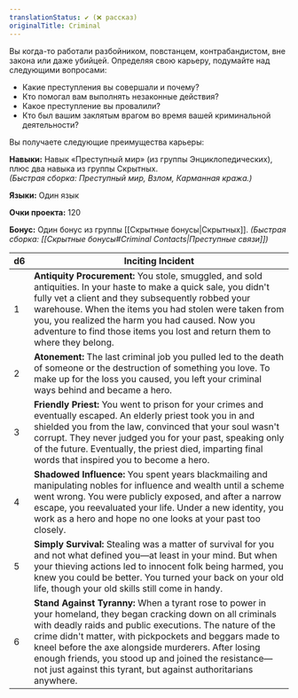 ```yaml
---
translationStatus: ✔️ (❌ рассказ)
originalTitle: Criminal
---
```

Вы когда-то работали разбойником, повстанцем, контрабандистом, вне закона или даже убийцей. Определяя свою карьеру, подумайте над следующими вопросами:
- Какие преступления вы совершали и почему?
- Кто помогал вам выполнять незаконные действия?
- Какое преступление вы провалили?
- Кто был вашим заклятым врагом во время вашей криминальной деятельности?

Вы получаете следующие преимущества карьеры:

**Навыки:** Навык «Преступный мир» (из группы Энциклопедических), плюс два навыка из группы Скрытных.  
_(Быстрая сборка: Преступный мир, Взлом, Карманная кража.)_

**Языки:** Один язык

**Очки проекта:** 120

**Бонус:** Один бонус из группы [[Скрытные бонусы|Скрытных]].
_(Быстрая сборка: [[Скрытные бонусы#Criminal Contacts|Преступные связи]])_

| d6  | Inciting Incident                                                                                                                                                                                                                                                                                                                                                                                                        |
| --- | ------------------------------------------------------------------------------------------------------------------------------------------------------------------------------------------------------------------------------------------------------------------------------------------------------------------------------------------------------------------------------------------------------------------------ |
| 1   | **Antiquity Procurement:** You stole, smuggled, and sold antiquities. In your haste to make a quick sale, you didn't fully vet a client and they subsequently robbed your warehouse. When the items you had stolen were taken from you, you realized the harm you had caused. Now you adventure to find those items you lost and return them to where they belong.                                                       |
| 2   | **Atonement:** The last criminal job you pulled led to the death of someone or the destruction of something you love. To make up for the loss you caused, you left your criminal ways behind and became a hero.                                                                                                                                                                                                          |
| 3   | **Friendly Priest:** You went to prison for your crimes and eventually escaped. An elderly priest took you in and shielded you from the law, convinced that your soul wasn't corrupt. They never judged you for your past, speaking only of the future. Eventually, the priest died, imparting final words that inspired you to become a hero.                                                                           |
| 4   | **Shadowed Influence:** You spent years blackmailing and manipulating nobles for influence and wealth until a scheme went wrong. You were publicly exposed, and after a narrow escape, you reevaluated your life. Under a new identity, you work as a hero and hope no one looks at your past too closely.                                                                                                               |
| 5   | **Simply Survival:** Stealing was a matter of survival for you and not what defined you—at least in your mind. But when your thieving actions led to innocent folk being harmed, you knew you could be better. You turned your back on your old life, though your old skills still come in handy.                                                                                                                        |
| 6   | **Stand Against Tyranny:** When a tyrant rose to power in your homeland, they began cracking down on all criminals with deadly raids and public executions. The nature of the crime didn't matter, with pickpockets and beggars made to kneel before the axe alongside murderers. After losing enough friends, you stood up and joined the resistance—not just against this tyrant, but against authoritarians anywhere. |
